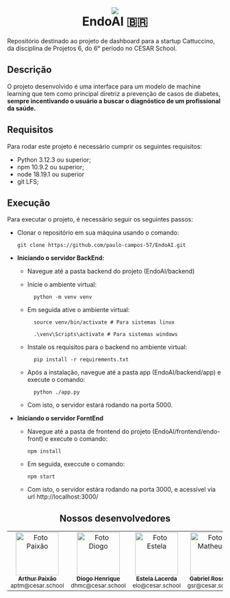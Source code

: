 <div align="center">
  <h1>
    <img src="https://skillicons.dev/icons?i=react,nodejs,python,flask" /><br>EndoAI 🇧🇷
  </h1>  
</div>
Repositório destinado ao projeto de dashboard para a startup Cattuccino, da disciplina de Projetos 6, do 6° período no CESAR School.<br>

## Descrição
O projeto desenvolvido é uma interface para um modelo de machine learning que tem como principal diretriz a prevenção de casos de diabetes, <strong>sempre incentivando o usuário a buscar o diagnóstico de um profissional da saúde.</strong>

## Requisitos
Para rodar este projeto é necessário cumprir os seguintes requisitos:
- Python 3.12.3 ou superior;
- npm 10.9.2 ou superior;
- node 18.19.1 ou superior
- git LFS;

## Execução
Para executar o projeto, é necessário seguir os seguintes passos:
- Clonar o repositório em sua máquina usando o comando: 
  <dt>

      git clone https://github.com/paulo-campos-57/EndoAI.git
  </dt>

- <strong>Iniciando o servidor BackEnd:</strong>
  - Navegue até a pasta backend do projeto (EndoAI/backend)
  - Inicie o ambiente virtual:
      <dt>
    
          python -m venv venv
      </dt>
  - Em seguida ative o ambiente virtual:
      <dt>
    
          source venv/bin/activate # Para sistemas linux
      </dt>
      <dt>
    
          .\venv\Scripts\activate # Para sistemas windows
      </dt>
  - Instale os requisitos para o backend no ambiente virtual:
      <dt>
    
          pip install -r requirements.txt
      </dt>
  - Após a instalação, navegue até a pasta app (EndoAI/backend/app) e execute o comando:
      <dt>
    
          python ./app.py
      </dt>
  - Com isto, o servidor estará rodando na porta 5000.
- <strong>Iniciando o servidor ForntEnd</strong>
  - Navegue até a pasta de frontend do projeto (EndoAI/frontend/endo-front) e execute o comando: 
      <dt>
  
        npm install
    </dt>
  - Em seguida, execcute o comando:
    <dt>
  
        npm start
    </dt>
  - Com isto, o servidor estára rodando na porta 3000, e acessível via url http://localhost:3000/
  ##
<div align="center">
  <h2>Nossos desenvolvedores</h2>
  <table>
    <tr>
      <td align="center">
        <a href="https://github.com/paixaoao">
          <img src="https://avatars.githubusercontent.com/u/126728380?v=4" width="100px;" alt="Foto Paixão"/><br>
          <sub>
            <b>Arthur Paixão</b>
          </sub>
        </a>
        <br>
        <sub>aptm@cesar.school</sub>
      </td>
          <td align="center">
        <a href="https://github.com/DiogoHMC">
          <img src="https://avatars.githubusercontent.com/u/116087739?v=4" width="100px;" alt="Foto Diogo"/><br>
          <sub>
            <b>Diogo Henrique</b>
          </sub>
        </a>
        <br>
        <sub>dhmc@cesar.school</sub>
      </td>
      <td align="center">
        <a href="https://github.com/EstelaLacerda">
          <img src="https://avatars.githubusercontent.com/u/117921412?v=4" width="100px;" alt="Foto Estela"/><br>
          <sub>
            <b>Estela Lacerda</b>
          </sub>
        </a>
        <br>
        <sub>elo@cesar.school</sub>
      </td>
      <td align="center">
        <a href="https://github.com/grossiter04">
          <img src="https://avatars.githubusercontent.com/u/116268469?v=4" width="100px;" alt="Foto Matheus"/><br>
          <sub>
            <b>Gabriel Rossiter</b>
          </sub>
        </a>
        <br>
        <sub>gsr@cesar.school</sub>
      </td>
        <td align="center">
        <a href="https://github.com/MatheusGom">
          <img src="https://avatars.githubusercontent.com/u/117746778?v=4" width="100px;" alt="Foto Matheus"/><br>
          <sub>
            <b>Matheus Gomes</b>
          </sub>
        </a>
        <br>
        <sub>mga@cesar.school</sub>
      </td>
          <td align="center">
        <a href="https://github.com/paulo-campos-57">
          <img src="https://avatars.githubusercontent.com/u/77108503?v=4" width="100px;" alt="Foto Paulo"/><br>
          <sub>
            <b>Paulo Campos</b>
          </sub>
        </a>
        <br>
        <sub>pmc3@cesar.school</sub>
      </td>
    </tr>
  </table>
</div>
<br>
